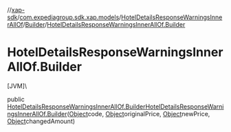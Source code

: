 //[xap-sdk](../../../../index.md)/[com.expediagroup.sdk.xap.models](../../index.md)/[HotelDetailsResponseWarningsInnerAllOf](../index.md)/[Builder](index.md)/[HotelDetailsResponseWarningsInnerAllOf.Builder](-hotel-details-response-warnings-inner-all-of.-builder.md)

# HotelDetailsResponseWarningsInnerAllOf.Builder

[JVM]\

public [HotelDetailsResponseWarningsInnerAllOf.Builder](index.md)[HotelDetailsResponseWarningsInnerAllOf.Builder](-hotel-details-response-warnings-inner-all-of.-builder.md)([Object](https://docs.oracle.com/javase/8/docs/api/java/lang/Object.html)code, [Object](https://docs.oracle.com/javase/8/docs/api/java/lang/Object.html)originalPrice, [Object](https://docs.oracle.com/javase/8/docs/api/java/lang/Object.html)newPrice, [Object](https://docs.oracle.com/javase/8/docs/api/java/lang/Object.html)changedAmount)
